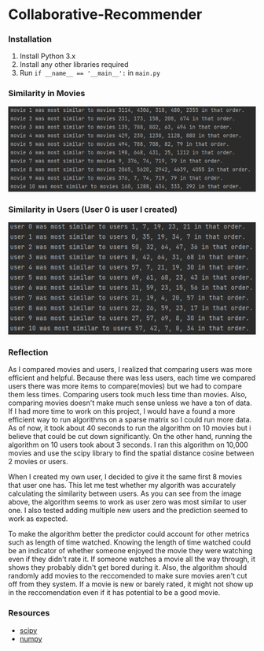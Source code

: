 # Collaborative-Recommender

### Installation
1. Install Python 3.x
3. Install any other libraries required
4. Run ```if __name__ == '__main__':``` in ```main.py```

### Similarity in Movies
![](images/movie.PNG)

### Similarity in Users (User 0 is user I created)
![](images/user.PNG)

### Reflection
As I compared movies and users, I realized that comparing users was more efficient and helpful. Because there was less users, each time we compared users there was more items to compare(movies) but we had to compare them less times. Comparing users took much less time than movies. Also, comparing movies doesn't make much sense unless we have a ton of data. If I had more time to work on this project, I would have a found a more efficient way to run algorithms on a sparse matrix so I could run more data. As of now, it took about 40 seconds to run the algorithm on 10 movies but i believe that could be cut down significantly. On the other hand, running the algorithm on 10 users took about 3 seconds. I ran this algorithm on 10,000 movies and use the scipy library to find the spatial distance cosine between 2 movies or users.

When I created my own user, I decided to give it the same first 8 movies that user one has. This let me test whether my algorith was accurately calculating the similarity between users. As you can see from the image above, the algorithm seems to work as user zero was most similar to user one. I also tested adding multiple new users and the prediction seemed to work as expected.

To make the algorithm better the predictor could account for other metrics such as length of time watched. Knowing the length of time watched could be an indicator of whether someone enjoyed the movie they were watching even if they didn't rate it. If someone watches a movie all the way through, it shows they probably didn't get bored during it. Also, the algorithm should randomly add movies to the reccomended to make sure movies aren't cut off from they system. If a movie is new or barely rated, it might not show up in the reccomendation even if it has potential to be a good movie.


### Resources
* [scipy](https://scipy.org/)
* [numpy](https://numpy.org/)

